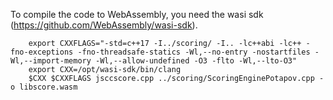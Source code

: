 To compile the code to WebAssembly, you need the wasi sdk (https://github.com/WebAssembly/wasi-sdk).

```
    export CXXFLAGS="-std=c++17 -I../scoring/ -I.. -lc++abi -lc++ -fno-exceptions -fno-threadsafe-statics -Wl,--no-entry -nostartfiles -Wl,--import-memory -Wl,--allow-undefined -O3 -flto -Wl,--lto-O3"
    export CXX=/opt/wasi-sdk/bin/clang
    $CXX $CXXFLAGS jsccscore.cpp ../scoring/ScoringEnginePotapov.cpp -o libscore.wasm
```